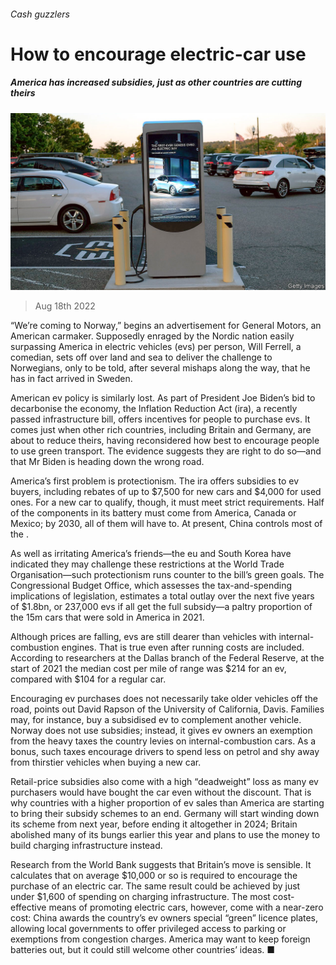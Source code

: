 ###### Cash guzzlers

# How to encourage electric-car use 

##### America has increased subsidies, just as other countries are cutting theirs 

![image](images/20220820_FNP502.jpg) 

> Aug 18th 2022 

“We’re coming to Norway,” begins an advertisement for General Motors, an American carmaker. Supposedly enraged by the Nordic nation easily surpassing America in electric vehicles (evs) per person, Will Ferrell, a comedian, sets off over land and sea to deliver the challenge to Norwegians, only to be told, after several mishaps along the way, that he has in fact arrived in Sweden. 

American ev policy is similarly lost. As part of President Joe Biden’s bid to decarbonise the economy, the Inflation Reduction Act (ira), a recently passed infrastructure bill, offers incentives for people to purchase evs. It comes just when other rich countries, including Britain and Germany, are about to reduce theirs, having reconsidered how best to encourage people to use green transport. The evidence suggests they are right to do so—and that Mr Biden is heading down the wrong road.

America’s first problem is protectionism. The ira offers subsidies to ev buyers, including rebates of up to $7,500 for new cars and $4,000 for used ones. For a new car to qualify, though, it must meet strict requirements. Half of the components in its battery must come from America, Canada or Mexico; by 2030, all of them will have to. At present, China controls most of the .

As well as irritating America’s friends—the eu and South Korea have indicated they may challenge these restrictions at the World Trade Organisation—such protectionism runs counter to the bill’s green goals. The Congressional Budget Office, which assesses the tax-and-spending implications of legislation, estimates a total outlay over the next five years of $1.8bn, or 237,000 evs if all get the full subsidy—a paltry proportion of the 15m cars that were sold in America in 2021.

Although prices are falling, evs are still dearer than vehicles with internal-combustion engines. That is true even after running costs are included. According to researchers at the Dallas branch of the Federal Reserve, at the start of 2021 the median cost per mile of range was $214 for an ev, compared with $104 for a regular car.

Encouraging ev purchases does not necessarily take older vehicles off the road, points out David Rapson of the University of California, Davis. Families may, for instance, buy a subsidised ev to complement another vehicle. Norway does not use subsidies; instead, it gives ev owners an exemption from the heavy taxes the country levies on internal-combustion cars. As a bonus, such taxes encourage drivers to spend less on petrol and shy away from thirstier vehicles when buying a new car.

Retail-price subsidies also come with a high “deadweight” loss as many ev purchasers would have bought the car even without the discount. That is why countries with a higher proportion of ev sales than America are starting to bring their subsidy schemes to an end. Germany will start winding down its scheme from next year, before ending it altogether in 2024; Britain abolished many of its bungs earlier this year and plans to use the money to build charging infrastructure instead. 

Research from the World Bank suggests that Britain’s move is sensible. It calculates that on average $10,000 or so is required to encourage the purchase of an electric car. The same result could be achieved by just under $1,600 of spending on charging infrastructure. The most cost-effective means of promoting electric cars, however, come with a near-zero cost: China awards the country’s ev owners special “green” licence plates, allowing local governments to offer privileged access to parking or exemptions from congestion charges. America may want to keep foreign batteries out, but it could still welcome other countries’ ideas. ■


